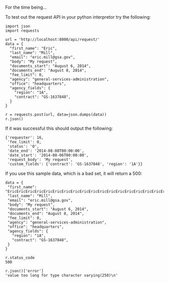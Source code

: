 For the time being...

To test out the request API in your python interpretor try the following:

```
import json
import requests

url = 'http://localhost:8000/api/request/'
data = {
  "first_name": "Eric",
  "last_name": "Mill",
  "email": "eric.mill@gsa.gov",
  "body": "My request",
  "documents_start": "August 6, 2014",
  "documents_end": "August 8, 2014",
  "fee_limit": 0,
  "agency": "general-services-administration",
  "office": "headquarters",
  "agency_fields": {
    "region": "1A",
    "contract": "GS-1637848",
  }
}

r = requests.post(url, data=json.dumps(data))
r.json()
```

If it was successful this should output the following:
```
{'requester': 16,
 'fee_limit': 0,
 'status': 'O',
 'date_end': '2014-08-08T00:00:00',
 'date_start': '2014-08-06T00:00:00',
 'request_body': 'My request',
 'custom_fields': {'contract': 'GS-1637848', 'region': '1A'}}
 ```


 If you use this sample data, which is a bad set, it will return a 500:

 ```
data = {
  "first_name": "EricEricEricEricEricEricEricEricEricEricEricEricEricEricEricEricEricEricEricEricEricEricEricEricEricEricEricEricEricEricEricEricEricEricEricEricEricEricEricEricEricEricEricEricEricEricEricEricEricEricEricEricEricEricEricEricEricEricEricEricEricEricEricEricEricEricEricEricEricEricEricEricEricEricEricEricEricEricEricEricEricEricEric",
  "last_name": "Mill",
  "email": "eric.mill@gsa.gov",
  "body": "My request",
  "documents_start": "August 6, 2014",
  "documents_end": "August 8, 2014",
  "fee_limit": 0,
  "agency": "general-services-administration",
  "office": "headquarters",
  "agency_fields": {
    "region": "1A",
    "contract": "GS-1637848",
  }
}
```

```
r.status_code
500

r.json()['error']
'value too long for type character varying(250)\n'
```

